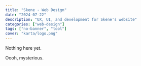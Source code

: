 ```yaml
---
title: "Skene - Web Design"
date: "2024-07-22"
description: "UX, UI, and development for Skene's website"
categories: ["web-design"]
tags: ["no-banner", "tool"]
cover: "karta/logo.png"
---
```


Nothing here yet. 

Oooh, mysterious. 


